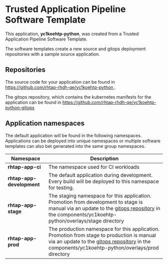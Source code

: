 # Trusted Application Pipeline Software Template

This application, **yc1koehtp-python**, was created from a Trusted Application Pipeline Software Template.

The software templates create a new source and gitops deployment repositories with a sample source application. 

## Repositories

The source code for your application can be found in [https://github.com/rhtap-rhdh-qe/yc1koehtp-python ](https://github.com/rhtap-rhdh-qe/yc1koehtp-python ).
 
The gitops repository, which contains the kubernetes manifests for the application can be found in 
[https://github.com/rhtap-rhdh-qe/yc1koehtp-python-gitops ](https://github.com/rhtap-rhdh-qe/yc1koehtp-python-gitops ) 

## Application namespaces 

The default application will be found in the following namespaces. Applications can be deployed into unique namespaces or multiple software templates can also bet generated into the same group namespaces.  

|  Namespace   |  Description   |  
| -------- | -------- |
| **rhtap-app-ci** | The namespace used for CI workloads |
| **rhtap-app-development** | The default application during development. Every build will be deployed to this namespace for testing. |
| **rhtap-app-stage** | The staging namespace for this application. Promotion from development to stage is manual via an update to the [gitops repository](https://github.com/rhtap-rhdh-qe/yc1koehtp-python-gitops ) in the components/yc1koehtp-python/overlays/stage directory |
| **rhtap-app-prod** | The production namespace for this application. Promotion from stage to production is manual via an update to the [gitops repository](https://github.com/rhtap-rhdh-qe/yc1koehtp-python-gitops ) in the components/yc1koehtp-python/overlays/prod directory |